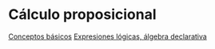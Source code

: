 # Cálculo proposicional

[Conceptos básicos](../slides/01.2-Logica.pdf)
[Expresiones lógicas, álgebra declarativa](../slides/01.3-Logica.pdf)
<!--
[Diseño de circuitos lógicos](../slides/01.4-DisenoLogico.pdf)
-->
